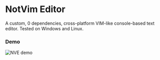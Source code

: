 # NotVim Editor

A custom, 0 dependencies, cross-platform VIM-like console-based text editor. Tested on Windows and Linux.

### Demo

![NVE demo](https://github.com/user-attachments/assets/87a79a56-9151-4e79-af1d-8ef54c9c7c4a)

